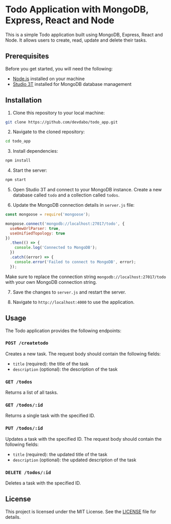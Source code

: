 # Todo Application with MongoDB, Express, React and Node

This is a simple Todo application built using MongoDB, Express, React and Node. It allows users to create, read, update and delete their tasks.

## Prerequisites

Before you get started, you will need the following:

- [Node.js](https://nodejs.org/) installed on your machine
- [Studio 3T](https://studio3t.com/) installed for MongoDB database management

## Installation

1. Clone this repository to your local machine:

```sh
git clone https://github.com/devdabo/todo_app.git
```

2. Navigate to the cloned repository:

```sh
cd todo_app
```

3. Install dependencies:

```sh
npm install
```

4. Start the server:

```sh
npm start
```

5. Open Studio 3T and connect to your MongoDB instance. Create a new database called `todo` and a collection called `todos`.

6. Update the MongoDB connection details in `server.js` file:

```javascript
const mongoose = require('mongoose');

mongoose.connect('mongodb://localhost:27017/todo', {
  useNewUrlParser: true,
  useUnifiedTopology: true
})
  .then(() => {
    console.log('Connected to MongoDB');
  })
  .catch((error) => {
    console.error('Failed to connect to MongoDB', error);
  });
```

Make sure to replace the connection string `mongodb://localhost:27017/todo` with your own MongoDB connection string.

7. Save the changes to `server.js` and restart the server.

8. Navigate to `http://localhost:4000` to use the application.

## Usage

The Todo application provides the following endpoints:

### `POST /createtodo`

Creates a new task. The request body should contain the following fields:

- `title` (required): the title of the task
- `description` (optional): the description of the task

### `GET /todos`

Returns a list of all tasks.

### `GET /todos/:id`

Returns a single task with the specified ID.

### `PUT /todos/:id`

Updates a task with the specified ID. The request body should contain the following fields:

- `title` (required): the updated title of the task
- `description` (optional): the updated description of the task

### `DELETE /todos/:id`

Deletes a task with the specified ID.

## License

This project is licensed under the MIT License. See the [LICENSE](LICENSE) file for details.

